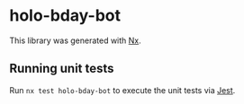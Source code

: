 # holo-bday-bot

This library was generated with [Nx](https://nx.dev).

## Running unit tests

Run `nx test holo-bday-bot` to execute the unit tests via [Jest](https://jestjs.io).
